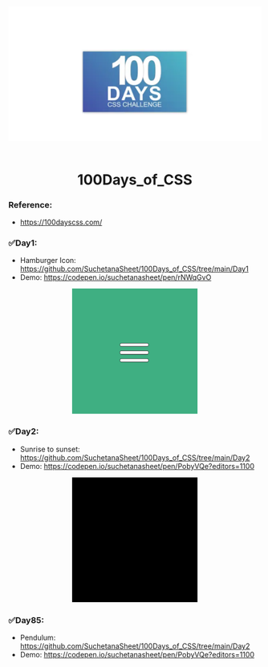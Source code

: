 <p align="center">
 <img src="assets\header.PNG" width="800">
 <br></br>
 </p>
 <h1 align="center">100Days_of_CSS</h1>

### Reference:
  - https://100dayscss.com/

  ### ✅Day1:
  - Hamburger Icon: https://github.com/SuchetanaSheet/100Days_of_CSS/tree/main/Day1
  - Demo: https://codepen.io/suchetanasheet/pen/rNWqGvO
 <p align="center">
 <img src="assets\Day1.gif" width="250">
 </p>

 ### ✅Day2:
  - Sunrise to sunset: https://github.com/SuchetanaSheet/100Days_of_CSS/tree/main/Day2
  - Demo: https://codepen.io/suchetanasheet/pen/PobyVQe?editors=1100

  <p align="center">
 <img src="assets\Day2.gif" width="250">
 </p>

  ### ✅Day85:
  - Pendulum: https://github.com/SuchetanaSheet/100Days_of_CSS/tree/main/Day2
  - Demo: https://codepen.io/suchetanasheet/pen/PobyVQe?editors=1100